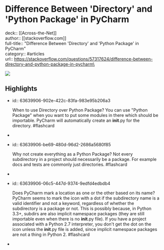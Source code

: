 # Difference Between 'Directory' and 'Python Package' in PyCharm

deck:: [[Across-the-Net]]\
author:: [[stackoverflow.com]]\
full-title:: "Difference Between 'Directory' and 'Python Package' in PyCharm"\
category:: #articles\
url:: https://stackoverflow.com/questions/57317624/difference-between-directory-and-python-package-in-pycharm\

![](https://readwise-assets.s3.amazonaws.com/static/images/article1.be68295a7e40.png)
## Highlights
- id:: 63639906-902e-422c-83fa-983e95b206a3
  
  When to use Directory over Python Package?
     You can use "Python Package" when you want to put some modules in there which should be importable. PyCharm will automatically create an __init__.py for the directory. #flashcard
-
- id:: 63639906-be69-480d-96d2-2686a5680f85
  
  Why not create everything as a Python Package?
     Not every subdirectory in a project should necessarily be a package. For example docs and tests are commonly just directories. #flashcard
-
- id:: 63639906-06c5-447d-9374-9edfd4edbdb4
  
  Does PyCharm mark a location as one or the other based on its name?
     PyCharm seems to mark the icon with a dot if the subdirectory name is a valid identifier and not a keyword, regardless of whether the subdirectory is a package or not. This is possibly because, in Python 3.3+, subdirs are also implicit namespace packages (they are still importable even when there is no __init__.py file).
     If you have a project associated with a Python 2.7 interpreter, you don't get the dot on the icon unless the __init__.py file is added, since implicit namespace packages are not a thing in Python 2. #flashcard
-
